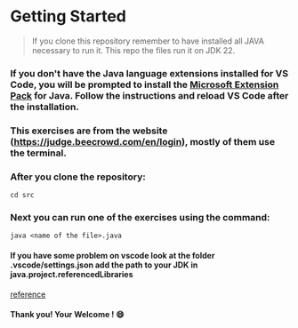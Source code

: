 # Getting Started

>If you clone this repository remember to have installed all JAVA necessary to run it. This repo the files run it on JDK 22.

### If you don't have the Java language extensions installed for VS Code, you will be prompted to install the [Microsoft Extension Pack](https://marketplace.visualstudio.com/items?itemName=vscjava.vscode-java-pack) for Java. Follow the instructions and reload VS Code after the installation.

### This exercises are from the website (https://judge.beecrowd.com/en/login), mostly of them use the terminal.

### After you clone the repository:

`cd src`

### Next you can run one of the exercises using the command:

`java <name of the file>.java`

#### If you have some problem on vscode look at the folder .vscode/settings.json add the path to your JDK in java.project.referencedLibraries
[reference](/images/this.png)

#### Thank you! Your Welcome ! :smile:





